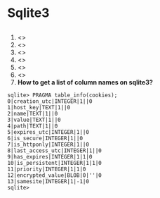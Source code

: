 # Sqlite3

##
1. <></b>
1. <></b>
1. <></b>
1. <></b>
1. <></b>
1. <></b>
1. <b>How to get a list of column names on sqlite3?</b>
```
sqlite> PRAGMA table_info(cookies);
0|creation_utc|INTEGER|1||0
1|host_key|TEXT|1||0
2|name|TEXT|1||0
3|value|TEXT|1||0
4|path|TEXT|1||0
5|expires_utc|INTEGER|1||0
6|is_secure|INTEGER|1||0
7|is_httponly|INTEGER|1||0
8|last_access_utc|INTEGER|1||0
9|has_expires|INTEGER|1|1|0
10|is_persistent|INTEGER|1|1|0
11|priority|INTEGER|1|1|0
12|encrypted_value|BLOB|0|''|0
13|samesite|INTEGER|1|-1|0
sqlite>
```
